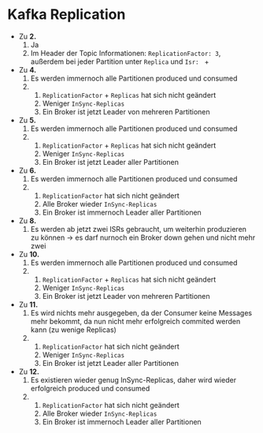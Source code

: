# Kafka Replication

- Zu **2.**
    1. Ja
    1. Im Header der Topic Informationen: `ReplicationFactor: 3`, außerdem bei jeder Partition unter `Replica` und `Isr: ` + 
- Zu **4.**
    1. Es werden immernoch alle Partitionen produced und consumed
    1. 
        1. `ReplicationFactor` + `Replicas` hat sich nicht geändert
        1. Weniger `InSync-Replicas`
        1. Ein Broker ist jetzt Leader von mehreren Partitionen
- Zu **5.**
    1. Es werden immernoch alle Partitionen produced und consumed
    1.
        1. `ReplicationFactor` + `Replicas` hat sich nicht geändert
        1. Weniger `InSync-Replicas`
        1. Ein Broker ist jetzt Leader aller Partitionen
- Zu **6.**
    1. Es werden immernoch alle Partitionen produced und consumed
    1.
        1. `ReplicationFactor` hat sich nicht geändert
        1. Alle Broker wieder `InSync-Replicas`
        1. Ein Broker ist immernoch Leader aller Partitionen
- Zu **8.**
    1. Es werden ab jetzt zwei ISRs gebraucht, um weiterhin produzieren zu können -> es darf nurnoch ein Broker down gehen und nicht mehr zwei
- Zu **10.**
    1. Es werden immernoch alle Partitionen produced und consumed
    1. 
        1. `ReplicationFactor` + `Replicas` hat sich nicht geändert
        1. Weniger `InSync-Replicas`
        1. Ein Broker ist jetzt Leader von mehreren Partitionen
- Zu **11.**
    1. Es wird nichts mehr ausgegeben, da der Consumer keine Messages mehr bekommt, da nun nicht mehr erfolgreich commited werden kann (zu wenige Replicas)
    1.
        1. `ReplicationFactor` hat sich nicht geändert
        1. Weniger `InSync-Replicas`
        1. Ein Broker ist jetzt Leader aller Partitionen
- Zu **12.**
    1. Es existieren wieder genug InSync-Replicas, daher wird wieder erfolgreich produced und consumed
    1.
        1. `ReplicationFactor` hat sich nicht geändert
        1. Alle Broker wieder `InSync-Replicas`
        1. Ein Broker ist immernoch Leader aller Partitionen